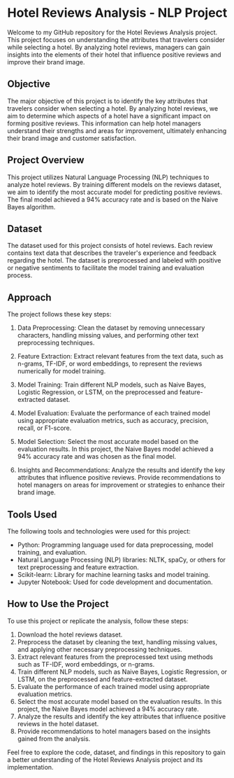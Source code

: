 # Hotel Reviews Analysis - NLP Project

Welcome to my GitHub repository for the Hotel Reviews Analysis project. This project focuses on understanding the attributes that travelers consider while selecting a hotel. By analyzing hotel reviews, managers can gain insights into the elements of their hotel that influence positive reviews and improve their brand image.

## Objective

The major objective of this project is to identify the key attributes that travelers consider when selecting a hotel. By analyzing hotel reviews, we aim to determine which aspects of a hotel have a significant impact on forming positive reviews. This information can help hotel managers understand their strengths and areas for improvement, ultimately enhancing their brand image and customer satisfaction.

## Project Overview

This project utilizes Natural Language Processing (NLP) techniques to analyze hotel reviews. By training different models on the reviews dataset, we aim to identify the most accurate model for predicting positive reviews. The final model achieved a 94% accuracy rate and is based on the Naive Bayes algorithm.

## Dataset

The dataset used for this project consists of hotel reviews. Each review contains text data that describes the traveler's experience and feedback regarding the hotel. The dataset is preprocessed and labeled with positive or negative sentiments to facilitate the model training and evaluation process.

## Approach

The project follows these key steps:

1. Data Preprocessing: Clean the dataset by removing unnecessary characters, handling missing values, and performing other text preprocessing techniques.

2. Feature Extraction: Extract relevant features from the text data, such as n-grams, TF-IDF, or word embeddings, to represent the reviews numerically for model training.

3. Model Training: Train different NLP models, such as Naive Bayes, Logistic Regression, or LSTM, on the preprocessed and feature-extracted dataset.

4. Model Evaluation: Evaluate the performance of each trained model using appropriate evaluation metrics, such as accuracy, precision, recall, or F1-score.

5. Model Selection: Select the most accurate model based on the evaluation results. In this project, the Naive Bayes model achieved a 94% accuracy rate and was chosen as the final model.

6. Insights and Recommendations: Analyze the results and identify the key attributes that influence positive reviews. Provide recommendations to hotel managers on areas for improvement or strategies to enhance their brand image.

## Tools Used

The following tools and technologies were used for this project:

- Python: Programming language used for data preprocessing, model training, and evaluation.
- Natural Language Processing (NLP) libraries: NLTK, spaCy, or others for text preprocessing and feature extraction.
- Scikit-learn: Library for machine learning tasks and model training.
- Jupyter Notebook: Used for code development and documentation.

## How to Use the Project

To use this project or replicate the analysis, follow these steps:

1. Download the hotel reviews dataset.
2. Preprocess the dataset by cleaning the text, handling missing values, and applying other necessary preprocessing techniques.
3. Extract relevant features from the preprocessed text using methods such as TF-IDF, word embeddings, or n-grams.
4. Train different NLP models, such as Naive Bayes, Logistic Regression, or LSTM, on the preprocessed and feature-extracted dataset.
5. Evaluate the performance of each trained model using appropriate evaluation metrics.
6. Select the most accurate model based on the evaluation results. In this project, the Naive Bayes model achieved a 94% accuracy rate.
7. Analyze the results and identify the key attributes that influence positive reviews in the hotel dataset.
8. Provide recommendations to hotel managers based on the insights gained from the analysis.

Feel free to explore the code, dataset, and findings in this repository to gain a better understanding of the Hotel Reviews Analysis project and its implementation.
